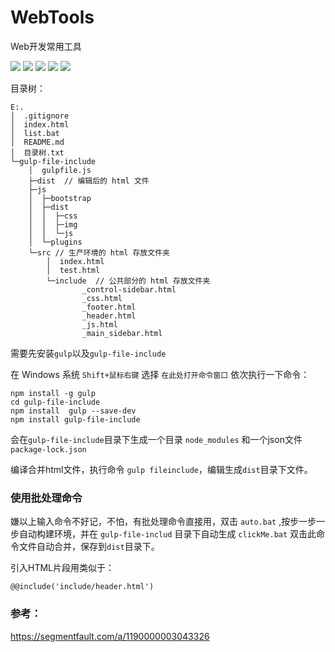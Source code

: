 # WebTools
Web开发常用工具

[![](https://img.shields.io/npm/v/npm.svg)](https://www.npmjs.com/)
[![](https://img.shields.io/badge/build-gulp-green.svg)](https://gulpjs.com/)
[![](https://img.shields.io/badge/build-gulp--file--include-green.svg)](https://www.npmjs.com/package/gulp-file-include)
[![](https://img.shields.io/badge/author-Sogrey-ff69b4.svg)](https://github.com/Sogrey/)
[![](https://img.shields.io/badge/complete-2%25-f46464.svg)]()

目录树：

	E:.
	│  .gitignore
	│  index.html
	│  list.bat
	│  README.md
	│  目录树.txt
	└─gulp-file-include
	    │  gulpfile.js
	    ├─dist  // 编辑后的 html 文件
	    ├─js
	    │  ├─bootstrap
	    │  ├─dist
	    │  │  ├─css
	    │  │  ├─img
	    │  │  └─js 
	    │  └─plugins
	    └─src // 生产环境的 html 存放文件夹
	        │  index.html
	        │  test.html
	        └─include  // 公共部分的 html 存放文件夹
	                _control-sidebar.html
	                _css.html
	                _footer.html
	                _header.html
	                _js.html
	                _main_sidebar.html


需要先安装`gulp`以及`gulp-file-include`

在 Windows 系统 `Shift+鼠标右键` 选择 `在此处打开命令窗口` 依次执行一下命令：

	npm install -g gulp
	cd gulp-file-include
	npm install  gulp --save-dev
	npm install gulp-file-include


会在`gulp-file-include`目录下生成一个目录 `node_modules` 和一个json文件 `package-lock.json`

编译合并html文件，执行命令 `gulp fileinclude`，编辑生成`dist`目录下文件。

### 使用批处理命令

嫌以上输入命令不好记，不怕，有批处理命令直接用，双击 `auto.bat` ,按步一步一步自动构建环境，并在 `gulp-file-includ` 目录下自动生成 `clickMe.bat` 双击此命令文件自动合并，保存到`dist`目录下。


引入HTML片段用类似于：

	@@include('include/header.html')


### 参考：

https://segmentfault.com/a/1190000003043326
